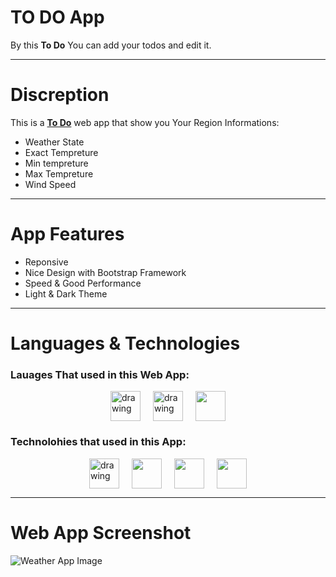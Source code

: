 # TO DO App

By this **To Do** You can add your todos and edit it.

---

# Discreption

This is a [**To Do**](https://to-do-app-ashy.vercel.app/) web app that show you Your Region Informations:

- Weather State
- Exact Tempreture
- Min tempreture
- Max Tempreture
- Wind Speed

---

# App Features

- Reponsive
- Nice Design with Bootstrap Framework
- Speed & Good Performance
- Light & Dark Theme

---

# Languages & Technologies

### Lauages That used in this Web App:

<div style="display: flex; justify-content: center; align-items: center; gap: 20px;">
  <a href="https://developer.mozilla.org/en-US/docs/Web/HTML"><img src="https://img.icons8.com/color/48/000000/html-5--v1.png" alt="drawing" width="48" height="48"/></a>
  <a href="https://developer.mozilla.org/en-US/docs/Web/CSS?retiredLocale=ar"><img src="https://img.icons8.com/color/48/000000/css3.png" alt="drawing" width="48" height="48"/></a>
  <a href="https://www.javascript.com/"><img src="https://img.icons8.com/color/48/000000/javascript--v2.png" width="48" height="48"/></a>
</div>

### Technolohies that used in this App:

<div style="display: flex; justify-content: center; align-items: center; gap: 20px;">
  <a href="https://reactjs.org/"><img src="https://cdn-icons-png.flaticon.com/512/3334/3334886.png" alt="drawing" width="48" height="48"/></a>
  <a href="https://getbootstrap.com/"><img src="https://img.icons8.com/color/48/000000/bootstrap.png" width="48" height="48"/></a>
  <a href="https://styled-components.com/"><img src="https://cdn.iconscout.com/icon/premium/png-64-thumb/nail-polish-73-761221.png" width="48" height="48"/></a>
  <a href="https://reactrouter.com/"><img src="https://static-00.iconduck.com/assets.00/react-router-icon-512x279-zswz065s.png" width="48" height="48"/></a>
</div>

---

# Web App Screenshot

![Weather App Image]()

